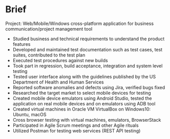 # Brief
Project: Web/Mobile/Windows cross-platform application for business communication/project management tool
<ul>
  <li>Studied business and technical requirements to understand the product features</li>
  <li>Developed and maintained test documentation such as test cases, test suites, contributed to the test plan</li>
  <li>Executed test procedures against new builds</li>
  <li>Took part in regression, build acceptance, integration and system level testing</li>
  <li>Tested user interface along with the guidelines published by the US Department of Health and Human Services</li>
  <li>Reported software anomalies and defects using Jira, verified bugs fixed</li>
  <li>Researched the target market to select mobile devices for testing</li>
  <li>Created mobile device emulators using Android Studio, tested the application on real mobile devices and on emulators using ADB tool</li>
  <li>Created virtual machines in Oracle VM VirtualBox on Windows10: Ubuntu, macOS</li>
  <li>Cross browser testing with virtual machines, emulators, BrowserStack</li>
  <li>Participated in Agile Scrum meetings and other Agile rituals</li>
  <li>Utilized Postman for testing web services (REST API testing)</li>
</ul>
